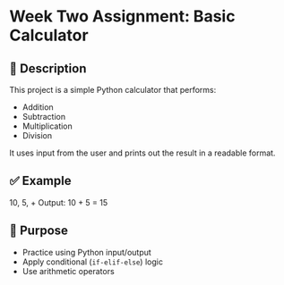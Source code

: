 # Week Two Assignment: Basic Calculator

## 📄 Description
This project is a simple Python calculator that performs:
- Addition
- Subtraction
- Multiplication
- Division

It uses input from the user and prints out the result in a readable format.

## ✅ Example
10, 5, +  Output: 10 + 5 = 15

## 🎯 Purpose
- Practice using Python input/output
- Apply conditional (`if-elif-else`) logic
- Use arithmetic operators
